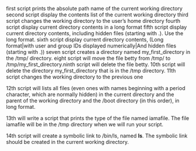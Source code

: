 first script prints the absolute path name of the current working directory
second script display the contents list of the current working directory
third script changes the working directory to the user’s home directory
fourth script display current directory contents in a long format
fifth script display current directory contents, including hidden files (starting with .). Use the long format.
sixth script display current directory contents, (Long format|with user and group IDs displayed numerically|And hidden files (starting with .))
seven script creates a directory named my_first_directory in the /tmp/ directory.
eight script will move the file betty from /tmp/ to /tmp/my_first_directory.ninth script will delete the file betty.
10th script will delete the directory my_first_directory that is in the /tmp directory.
11th script changes the working directory to the previous one

12th script will  lists all files (even ones with names beginning with a period character, which are normally hidden) in the current directory and the parent of the working directory and the /boot directory (in this order), in long format.

13th will write a script that prints the type of the file named iamafile. The file iamafile will be in the /tmp directory when we will run your script.

14th script will create a symbolic link to /bin/ls, named __ls__. The symbolic link should be created in the current working directory.

